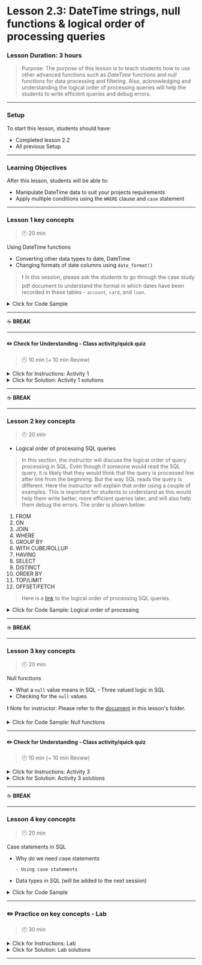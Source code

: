 # Lesson 2.3: DateTime strings, null functions & logical order of processing queries

### Lesson Duration: 3 hours

> Purpose: The purpose of this lesson is to teach students how to use other advanced functions such as _DateTime_ functions and _null_ functions for data processing and filtering. Also, acknowledging and understanding the logical order of processing queries will help the students to write efficient queries and debug errors.

---

### Setup

To start this lesson, students should have:

- Completed lesson 2.2
- All previous Setup

---

### Learning Objectives

After this lesson, students will be able to:

- Manipulate DateTime data to suit your projects requirements
- Apply multiple conditions using the `WHERE` clause and `case` statement

---

### Lesson 1 key concepts

> :clock10: 20 min

Using DateTime functions

- Converting other data types to date, DateTime
- Changing formats of date columns using `date_format()`

> :exclamation: In this session, please ask the students to go through the case study pdf document to understand the format in which dates have been recorded in these tables - `account`, `card`, and `loan`.

<details>
<summary> Click for Code Sample </summary>

:exclamation: Note for instructor: Keep working on the `bank` database.

In the first table, the column `date` is of type integer. So we will convert the column into date format.
For now, this change will only be temporary as we not altering the structure of the table where the column has been defined.

```sql
select account_id, district_id, frequency, convert(date,date) from bank.account;
```

In the function, `convert()`, the first argument is the name of the column and the second is the type to which you want to convert. Similarly, we can do it for the `loan` table:
`select CONVERT(date,date) from bank.loan;`.

```sql
select account_id, district_id, frequency, CONVERT(date,datetime) from bank.account;

-- next is a two step process:
select substring_index(issued, ' ', 1) from bank.card;
select convert(SUBSTRING_INDEX(issued, ' ', 1), date) from bank.card;
```

A list of formats can be found [here](https://www.w3schools.com/sql/func_mysql_date_format.asp).

```sql
-- converting the original format to the date format that we need:
select date_format(convert(date,date), '%Y-%M-%D') from bank.loan;

-- if we just want to extract some specific part of the date
select date_format(convert(date,date), '%Y') from bank.loan;
```

</details>

---

:coffee: **BREAK**

---

#### :pencil2: Check for Understanding - Class activity/quick quiz

> :clock10: 10 min (+ 10 min Review)

<details>
  <summary> Click for Instructions: Activity 1 </summary>

- Link to [activity 1](https://github.com/ironhack-edu/data_2.03_activities/blob/master/2.03_activity_1.md).

</details>

<details>
  <summary>Click for Solution: Activity 1 solutions</summary>

- Link to [activity 1 solution](https://gist.github.com/ironhack-edu/1f2c185b794e8880bac887c670326e25).

</details>

---

:coffee: **BREAK**

---

### Lesson 2 key concepts

> :clock10: 20 min

- Logical order of processing SQL queries

> In this section, the instructor will discuss the logical order of query processing in SQL. Even though if someone would read the SQL query, it is likely that they would think that the query is processed line after line from the beginning. But the way SQL reads the query is different. Here the instructor will explain that order using a couple of examples. This is important for students to understand as this would help them write better, more efficient queries later, and will also help them debug the errors. The order is shown below:

1.  FROM
2.  ON
3.  JOIN
4.  WHERE
5.  GROUP BY
6.  WITH CUBE/ROLLUP
7.  HAVING
8.  SELECT
9.  DISTINCT
10. ORDER BY
11. TOP/LIMIT
12. OFFSET/FETCH

> Here is a [link](https://www.itprotoday.com/sql-server/logical-query-processing-what-it-and-what-it-means-you) to the logical order of processing SQL queries.

<details>
<summary> Click for Code Sample: Logical order of processing </summary>

```sql
select * from bank.card
where type = 'classic'
order by card_id
limit 10;

select * from bank.order
where k_symbol = 'SIPO' and amount > 5000
order by order_id desc
limit 10;
```

- If there is more time after the discussion, it will be nice to ask the students to describe the order of query processing on some of the queries that were used before.

</details>

---

:coffee: **BREAK**

---

### Lesson 3 key concepts

> :clock10: 20 min

Null functions

- What a `null` value means in SQL - Three valued logic in SQL
- Checking for the `null` values

:exclamation: Note for instructor: Please refer to the [document](files_for_lesson_and_activities//null_values_three_value_logic.md) in this lesson's folder.

<details>
<summary> Click for Code Sample: Null functions </summary>

```sql
select isnull('Hello');
select isnull(card_id) from bank.card;

-- this is used to check all the elements of a column.
-- 0 means not null, 1 means null
select sum(isnull(card_id)) from bank.card;

select * from bank.order
where k_symbol is null;
```

As you might have noticed in this case, even though we see a lot of missing values in the column `k_symbol`, the above query does not filter those rows. It might be because those columns actually have value, for example, empty space. SQL considers that as a character/ value as well. So we will check for that now:

```sql
select * from bank.order
where k_symbol is not null and k_symbol = ' ';
```

</details>

---

#### :pencil2: Check for Understanding - Class activity/quick quiz

> :clock10: 10 min (+ 10 min Review)

<details>
  <summary> Click for Instructions: Activity 3 </summary>

- Link to [activity 3](https://github.com/ironhack-edu/data_2.03_activities/blob/master/2.03_activity_3.md).

</details>

<details>
  <summary>Click for Solution: Activity 3 solutions</summary>

- Link to [activity 3 solution](https://gist.github.com/ironhack-edu/9052f22273f382f8f875b397f6f1a188).

</details>

---

:coffee: **BREAK**

---

### Lesson 4 key concepts

> :clock10: 20 min

Case statements in SQL

- Why do we need case statements

      - Using case statements

- Data types in SQL (will be added to the next session)

<details>
<summary> Click for Code Sample </summary>

In the `loan` table, there's column status A, B, C, and D. Using the case statement we will try to replace the values there with a brief description.

```sql
select loan_id, account_id,
case
when status = 'A' then 'Good - Contract Finished'
when status = 'B' then 'Defaulter - Contract Finished'
when status = 'C' then 'Good - Contract Running'
else 'In Debt - Contract Running'
end as 'Status_Description'
from bank.loan;
```

</details>

---

### :pencil2: Practice on key concepts - Lab

> :clock10: 30 min

<details>
  <summary> Click for Instructions: Lab </summary>

- Link to the lab: [https://github.com/ironhack-labs/lab-sql-3](https://github.com/ironhack-labs/lab-sql-3)

</details>

<details>
  <summary>Click for Solution: Lab solutions</summary>

- Link to the [lab solution](https://gist.github.com/ironhack-edu/daef4a4d1c0c978be370930b58568408).

</details>

---
